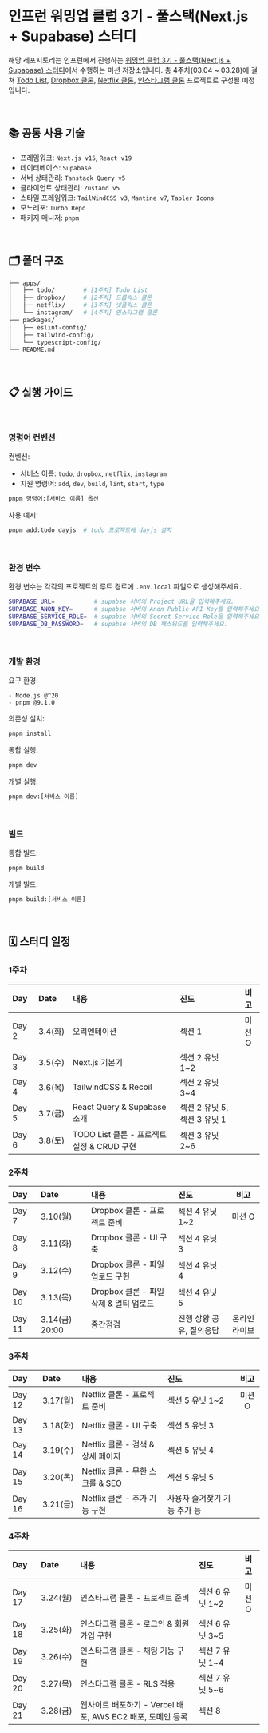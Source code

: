 # 인프런 워밍업 클럽 3기 - 풀스택(Next.js + Supabase) 스터디

해당 레포지토리는 인프런에서 진행하는 [워밍업 클럽 3기 - 풀스택(Next.js + Supabase) 스터디](https://www.inflearn.com/course/offline/warmup-club-3-fs)에서 수행하는 미션 저장소입니다. 총 4주차(03.04 ~ 03.28)에 걸쳐 [Todo List](/apps/todo), [Dropbox 클론](/apps/dropbox), [Netflix 클론](/apps/netflix), [인스타그램 클론](/apps/instagram) 프로젝트로 구성될 예정입니다.

<br />

## 📚 공통 사용 기술

- 프레임워크: `Next.js v15`, `React v19`
- 데이터베이스: `Supabase`
- 서버 상태관리: `Tanstack Query v5`
- 클라이언트 상태관리: `Zustand v5`
- 스타일 프레임워크: `TailWindCSS v3`, `Mantine v7`, `Tabler Icons`
- 모노레포: `Turbo Repo`
- 패키지 매니저: `pnpm`

<br />

## 🗂️ 폴더 구조

```bash
├── apps/
│   ├── todo/        # [1주차] Todo List
│   ├── dropbox/     # [2주차] 드롭박스 클론
│   ├── netflix/     # [3주차] 넷플릭스 클론
│   └── instagram/   # [4주차] 인스타그램 클론
├── packages/
│   ├── eslint-config/
│   ├── tailwind-config/
│   └── typescript-config/
└── README.md
```

<br />

## 📋 실행 가이드

<br />

### 명령어 컨벤션

컨벤션:

- 서비스 이름: `todo`, `dropbox`, `netflix`, `instagram`
- 지원 명령어: `add`, `dev`, `build`, `lint`, `start`, `type`

```bash
pnpm 명령어:[서비스 이름] 옵션
```

사용 예시:

```bash
pnpm add:todo dayjs  # todo 프로젝트에 dayjs 설치
```

<br />

### 환경 변수

환경 변수는 각각의 프로젝트의 루트 경로에 `.env.local` 파일으로 생성해주세요.

```bash
SUPABASE_URL=           # supabse 서버의 Project URL을 입력해주세요.
SUPABASE_ANON_KEY=      # supabse 서버의 Anon Public API Key를 입력해주세요.
SUPABASE_SERVICE_ROLE=  # supabse 서버의 Secret Service Role을 입력해주세요.
SUPABASE_DB_PASSWORD=   # supabse 서버의 DB 패스워드를 입력해주세요.
```

<br />

### 개발 환경

요구 환경:

```text
- Node.js @^20
- pnpm @9.1.0
```

의존성 설치:

```bash
pnpm install
```

통합 실행:

```bash
pnpm dev
```

개별 실행:

```bash
pnpm dev:[서비스 이름]
```

<br />

### 빌드

통합 빌드:

```bash
pnpm build
```

개별 빌드:

```bash
pnpm build:[서비스 이름]
```

<br />

## 🗓️ 스터디 일정

### 1주차

| Day | Date | 내용 | 진도 | 비고 |
| :-- | :-- | :-- | :-- | :-: |
| Day 2 | 3.4(화) | 오리엔테이션 | 섹션 1 | 미션 O |
| Day 3 | 3.5(수) | Next.js 기본기 | 섹션 2 유닛 1\~2 |  |
| Day 4 | 3.6(목) | TailwindCSS & Recoil | 섹션 2 유닛 3\~4 |  |
| Day 5 | 3.7(금) | React Query & Supabase 소개 | 섹션 2 유닛 5, 섹션 3 유닛 1 |  |
| Day 6 | 3.8(토) | TODO List 클론 - 프로젝트 설정 & CRUD 구현 | 섹션 3 유닛 2\~6 |  |

### 2주차

| Day | Date | 내용 | 진도 | 비고 |
| :-- | :-- | :-- | :-- | :-: |
| Day 7 | 3.10(월) | Dropbox 클론 - 프로젝트 준비 | 섹션 4 유닛 1\~2 | 미션 O |
| Day 8 | 3.11(화) | Dropbox 클론 - UI 구축 | 섹션 4 유닛 3 |  |
| Day 9 | 3.12(수) | Dropbox 클론 - 파일 업로드 구현 | 섹션 4 유닛 4 |  |
| Day 10 | 3.13(목) | Dropbox 클론 - 파일 삭제 & 멀티 업로드 | 섹션 4 유닛 5 |  |
| Day 11 | 3.14(금) 20:00 | 중간점검 | 진행 상황 공유, 질의응답 | 온라인 라이브 |

### 3주차

| Day    | Date     | 내용                              | 진도                         |  비고  |
| :----- | :------- | :-------------------------------- | :--------------------------- | :----: |
| Day 12 | 3.17(월) | Netflix 클론 - 프로젝트 준비      | 섹션 5 유닛 1\~2             | 미션 O |
| Day 13 | 3.18(화) | Netflix 클론 - UI 구축            | 섹션 5 유닛 3                |        |
| Day 14 | 3.19(수) | Netflix 클론 - 검색 & 상세 페이지 | 섹션 5 유닛 4                |        |
| Day 15 | 3.20(목) | Netflix 클론 - 무한 스크롤 & SEO  | 섹션 5 유닛 5                |        |
| Day 16 | 3.21(금) | Netflix 클론 - 추가 기능 구현     | 사용자 즐겨찾기 기능 추가 등 |        |

### 4주차

| Day | Date | 내용 | 진도 | 비고 |
| :-- | :-- | :-- | :-- | :-: |
| Day 17 | 3.24(월) | 인스타그램 클론 - 프로젝트 준비 | 섹션 6 유닛 1\~2 | 미션 O |
| Day 18 | 3.25(화) | 인스타그램 클론 - 로그인 & 회원가입 구현 | 섹션 6 유닛 3\~5 |  |
| Day 19 | 3.26(수) | 인스타그램 클론 - 채팅 기능 구현 | 섹션 7 유닛 1\~4 |  |
| Day 20 | 3.27(목) | 인스타그램 클론 - RLS 적용 | 섹션 7 유닛 5\~6 |  |
| Day 21 | 3.28(금) | 웹사이트 배포하기 - Vercel 배포, AWS EC2 배포, 도메인 등록 | 섹션 8 |  |

<br />
